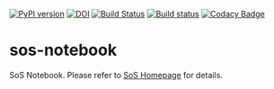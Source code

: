 [![PyPI version](https://badge.fury.io/py/sos-notebook.svg)](https://badge.fury.io/py/sos-notebook)
[![DOI](https://zenodo.org/badge/105826659.svg)](https://zenodo.org/badge/latestdoi/105826659)
[![Build Status](https://travis-ci.org/vatlab/sos-notebook.svg?branch=master)](https://travis-ci.org/vatlab/sos-notebook)
[![Build status](https://ci.appveyor.com/api/projects/status/nkyw7f4o97u7jl1l/branch/master?svg=true)](https://ci.appveyor.com/project/BoPeng/sos-notebook/branch/master)
[![Codacy Badge](https://api.codacy.com/project/badge/Grade/9b2c7f4e9d93434b8e5a33f7f91b8172)](https://www.codacy.com/app/BoPeng/sos-notebook?utm_source=github.com&amp;utm_medium=referral&amp;utm_content=vatlab/sos-notebook&amp;utm_campaign=Badge_Grade)


# sos-notebook

SoS Notebook. Please refer to [SoS Homepage](http://vatlab.github.io/SoS/) for details.
